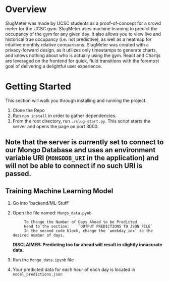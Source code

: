 # Overview

SlugMeter was made by UCSC students as a proof-of-concept for a crowd meter for the UCSC gym. SlugMeter uses machine learning to predict the occupancy of the gym for any given day. It also allows you to view live and historical true occupancy (i.e. not predictive), as well as a heatmap for intuitive monthly relative comparisons. SlugMeter was created with a privacy-forward design, as it utilizes only timestamps to generate charts, and knows nothing about who is actually using the gym. React and Chartjs are leveraged on the frontend for quick, fluid transitions with the foremost goal of delivering a delightful user experience.


# Getting Started

This section will walk you through installing and running the project.

1. Clone the Repo
2. Run `npm install` in order to gather dependencies.
3. From the root directory, run `./slug-start.py`. This script starts the server and opens the page on port 3000.

## **Note that the server is currently set to connect to our Mongo Database and uses an environment variable URI (`MONGODB_URI` in the application) and will not be able to connect if no such URI is passed.**

## Training Machine Learning Model
1) Go into 'backend/ML-Stuff' 
2) Open the file named: `Mongo_data.pynb`

            To Change the Number of Days Ahead to be Predicted
            Head to the section:    `OUTPUT PREDICTIONS TO JSON FILE`
            In the second code block, change the `weekday_idx` to the desired number of days. 
    **DISCLAIMER: Predicting too far ahead will result in slightly innacurate data.**
3) Run the `Mongo_data.ipynb` file
4) Your predicted data for each hour of each day is located in `model_predictions.json`

